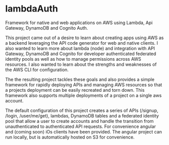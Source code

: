 # lambdaAuth
Framework for native and web applications on AWS using Lambda, Api Gateway, DynamoDB and Cognito Auth.

This project came out of a desire to learn about creating apps using AWS as a backend leveraging the API code generator for web and native clients. I also wanted to learn more about lambda (node) and integration with API Gateway, DynamoDB and Cognito for developer authenticated federated identity pools as well as how to manage permissions across AWS resources. I also wanted to learn about the strengths and weaknesses of the AWS CLI for configuration.

The the resulting project tackles these goals and also provides a simple framework for rapidly deploying APIs and managing AWS resources so that a projects deployment can be easily recreated and torn down. This framework also supports multiple deployments of a project on a single aws account.

The default configuration of this project creates a series of APIs (/signup, /login, /user/me/get), lambdas, DynamoDB tables and a federated identity pool that allow a user to create accounts and handle the transition from unauthenticated to authenticated API requests. For convenience  angular and (coming soon) iOs clients have been provided. The angular project can run locally, but is automatically hosted on S3 for convenience.
